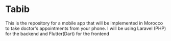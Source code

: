 # Tabib
This is the repository for a mobile app that will be implemented in Morocco to take doctor's appointments from your phone.
I will be using Laravel (PHP) for the backend and Flutter(Dart) for the frontend
